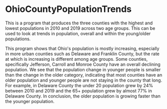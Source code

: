 # OhioCountyPopulationTrends

This is a program that produces the three counties with the highest and lowest populations in 2010 and 2019 across two age groups. This can be used to look at trends in population, overall and within the young/older populations.

This program shows that Ohio's population is mostly increasing, especially in more urban counties such as Delaware and Franklin County, but the rate at which is increasing is different among age groups. Some counties, specifically Jefferson, Carroll and Monroe County have an overall declining population. We see that the population change in younger people is smaller than the change in the older category, indicating that most counties have an older population and younger people are not staying in the county that long. For example, in Delaware County the under 20 population grew by 24% between 2010 and 2019 and the 65+ population grew by almost 77% in Delaware County. In conclusion, the older population is growing faster than the younger population.

